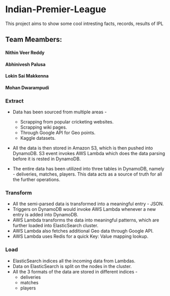 # Indian-Premier-League
This project aims to show some cool intresting facts, records, results of IPL



## Team Meambers: <br/>
#### Nithin Veer Reddy<br/>
#### Abhinivesh Palusa<br/>
#### Lokin Sai Makkenna<br/>
#### Mohan Dwarampudi<br/>

### Extract

-   Data has been sourced from multiple areas -
    -   Scrapping from popular cricketing websites.
    -   Scrapping wiki pages.
    -   Through Google API for Geo points.
    -   Kaggle datasets.
    
-   All the data is then stored in Amazon S3, which is then pushed into DynamoDB. S3 event invokes AWS Lambda which does the    data parsing before it is rested in DynamoDB.  

-   The entire data has been utilized into three tables in DynamoDB, namely - deliveries, matches, players. This data acts as a source of truth for all the further operations.

### Transform

-   All the semi-parsed data is transformed into a meaningful entry - JSON.  
-   Triggers on DynamoDB would invoke AWS Lambda whenever a new entry is added into DynamoDB. 
-   AWS Lambda transforms the data into meaningful patterns, which are further loaded into ElasticSearch cluster.
-   AWS Lambda also fetches additional Geo data through Google API.
-   AWS Lambda uses Redis for a quick Key: Value mapping lookup.

### Load

-   ElasticSearch indices all the incoming data from Lambdas.
-   Data on ElasticSearch is split on the nodes in the cluster.
-   All the 3 formats of the data are stored in different indices -
    -   deliveries
    -   matches
    -   players
